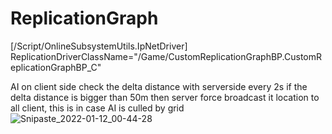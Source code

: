 # ReplicationGraph
[/Script/OnlineSubsystemUtils.IpNetDriver]
ReplicationDriverClassName="/Game/CustomReplicationGraphBP.CustomReplicationGraphBP_C"

AI on client side check the delta distance with serverside every 2s if the delta distance is bigger than 50m then server force broadcast it location to all client, this is in case AI is culled by grid 
![Snipaste_2022-01-12_00-44-28](https://user-images.githubusercontent.com/22150066/148985194-5a8e4e85-30e8-41f1-94c8-f472d1bbfe37.png)
